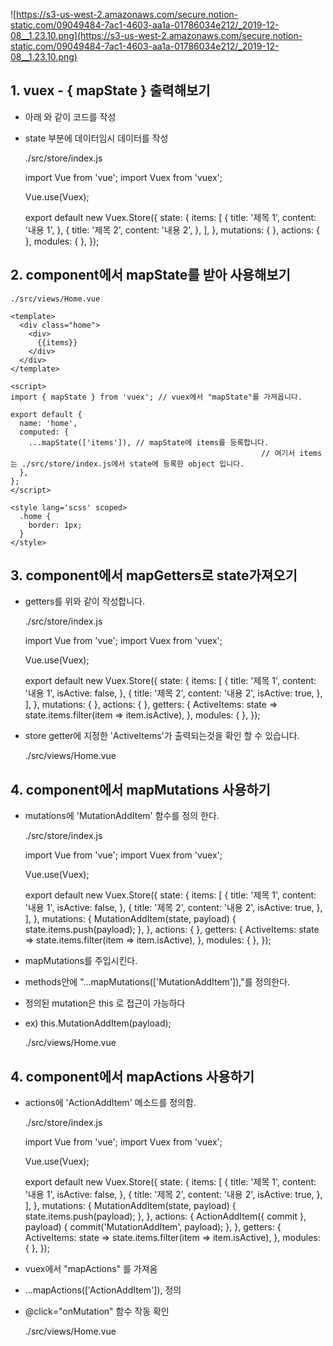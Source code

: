 ![https://s3-us-west-2.amazonaws.com/secure.notion-static.com/09049484-7ac1-4603-aa1a-01786034e212/_2019-12-08__1.23.10.png](https://s3-us-west-2.amazonaws.com/secure.notion-static.com/09049484-7ac1-4603-aa1a-01786034e212/_2019-12-08__1.23.10.png)

## 1. vuex - { mapState } 출력해보기

- 아래 와 같이 코드를 작성
- state 부분에 데이터임시 데이터를 작성

    ./src/store/index.js
    
    import Vue from 'vue';
    import Vuex from 'vuex';
    
    Vue.use(Vuex);
    
    export default new Vuex.Store({
      state: {
        items: [
          {
            title: '제목 1',
            content: '내용 1',
          },
          {
            title: '제목 2',
            content: '내용 2',
          },
        ],
      },
      mutations: {
      },
      actions: {
      },
      modules: {
      },
    });

## 2. component에서 mapState를 받아 사용해보기

    ./src/views/Home.vue
    
    <template>
      <div class="home">
        <div>
          {{items}}
        </div>
      </div>
    </template>
    
    <script>
    import { mapState } from 'vuex'; // vuex에서 "mapState"를 가져옵니다.
    
    export default {
      name: 'home',
      computed: {
        ...mapState(['items']), // mapState에 items를 등록합니다. 
    														// 여기서 items는 ./src/store/index.js에서 state에 등록한 object 입니다.
      },
    };
    </script>
    
    <style lang='scss' scoped>
      .home {
        border: 1px;
      }
    </style>

## 3. component에서 mapGetters로 state가져오기

- getters를 위와 같이 작성합니다.

    ./src/store/index.js
    
    import Vue from 'vue';
    import Vuex from 'vuex';
    
    Vue.use(Vuex);
    
    export default new Vuex.Store({
      state: {
        items: [
          {
            title: '제목 1',
            content: '내용 1',
            isActive: false,
          },
          {
            title: '제목 2',
            content: '내용 2',
            isActive: true,
          },
        ],
      },
      mutations: {
      },
      actions: {
      },
      getters: {
        ActiveItems: state => state.items.filter(item => item.isActive),
      },
      modules: {
      },
    });

- store getter에 지정한 'ActiveItems'가 출력되는것을 확인 할 수 있습니다.

    ./src/views/Home.vue
    
    <template>
      <div class="home">
        <div>
          <p>state로 가져온 값</p>
          {{items}}
        </div>
        <br />
        <div>
          <p>mapGetters로 가져온 값</p>
          <div>
            {{ActiveItems}}
          </div>
        </div>
      </div>
    </template>
    
    <script>
    import { mapState, mapGetters } from 'vuex'; // vuex에서 "mapState"를 가져옵니다.
    
    export default {
      name: 'home',
      computed: {
        ...mapState(['items']), // mapState에 items를 등록합니다. 여기서 items는 ./src/store/index.js에서 state에 등록한 object 입니다.
        ...mapGetters(['ActiveItems']),
      },
    };
    </script>
    
    <style lang='scss' scoped>
      .home {
        border: 1px;
      }
    </style>

## 4. component에서 mapMutations 사용하기

- mutations에 'MutationAddItem' 함수를 정의 한다.

    ./src/store/index.js
    
    import Vue from 'vue';
    import Vuex from 'vuex';
    
    Vue.use(Vuex);
    
    export default new Vuex.Store({
      state: {
        items: [
          {
            title: '제목 1',
            content: '내용 1',
            isActive: false,
          },
          {
            title: '제목 2',
            content: '내용 2',
            isActive: true,
          },
        ],
      },
      mutations: {
        MutationAddItem(state, payload) {
          state.items.push(payload);
        },
      },
      actions: {
      },
      getters: {
        ActiveItems: state => state.items.filter(item => item.isActive),
      },
      modules: {
      },
    });

- mapMutations를 주입시킨다.
- methods안에 "...mapMutations(['MutationAddItem']),"를 정의한다.
- 정의된 mutation은 this 로 접근이 가능하다
- ex) this.MutationAddItem(payload);

    ./src/views/Home.vue
    
    <template>
      <div class="home">
        <div>
          <p>state로 가져온 값</p>
          {{items}}
        </div>
        <br />
        <div>
          <p>mapGetters로 가져온 값</p>
          <div>
            {{ActiveItems}}
          </div>
        </div>
        <div>
          <button @click="onMutation">mutation 버튼</button>
        </div>
      </div>
    </template>
    
    <script>
    import { mapState, mapGetters, mapMutations } from 'vuex'; // vuex에서 "mapState"를 가져옵니다.
    
    export default {
      name: 'home',
      computed: {
        ...mapState(['items']), // mapState에 items를 등록합니다. 여기서 items는 ./src/store/index.js에서 state에 등록한 object 입니다.
        ...mapGetters(['ActiveItems']),
      },
      methods: {
        ...mapMutations(['MutationAddItem']),
        onMutation() {
          this.MutationAddItem({
            title: '제목 추가',
            content: '내용 추가',
            isActive: true,
          });
        },
      },
    };
    </script>
    
    <style lang='scss' scoped>
      .home {
        border: 1px;
      }
    </style>

## 4. component에서 mapActions 사용하기

- actions에 'ActionAddItem' 메소드를 정의함.

    ./src/store/index.js
    
    import Vue from 'vue';
    import Vuex from 'vuex';
    
    Vue.use(Vuex);
    
    export default new Vuex.Store({
      state: {
        items: [
          {
            title: '제목 1',
            content: '내용 1',
            isActive: false,
          },
          {
            title: '제목 2',
            content: '내용 2',
            isActive: true,
          },
        ],
      },
      mutations: {
        MutationAddItem(state, payload) {
          state.items.push(payload);
        },
      },
      actions: {
        ActionAddItem({ commit }, payload) {
          commit('MutationAddItem', payload);
        },
      },
      getters: {
        ActiveItems: state => state.items.filter(item => item.isActive),
      },
      modules: {
      },
    });

- vuex에서 "mapActions" 를 가져옴
- ...mapActions(['ActionAddItem']), 정의
- @click="onMutation" 함수 작동 확인

    ./src/views/Home.vue
    <template>
      <div class="home">
        <div>
          <p>state로 가져온 값</p>
          {{items}}
        </div>
        <br />
        <div>
          <p>mapGetters로 가져온 값</p>
          <div>
            {{ActiveItems}}
          </div>
        </div>
        <div>
          <button @click="onMutation">mutation 버튼</button>
        </div>
      </div>
    </template>
    
    <script>
    import { mapState, mapGetters, mapMutations, mapActions } from 'vuex'; // vuex에서 "mapState"를 가져옵니다.
    
    export default {
      name: 'home',
      computed: {
        ...mapState(['items']), // mapState에 items를 등록합니다. 여기서 items는 ./src/store/index.js에서 state에 등록한 object 입니다.
        ...mapGetters(['ActiveItems']),
      },
      methods: {
        ...mapMutations(['MutationAddItem']),
        ...mapActions(['ActionAddItem']),
        onMutation() {
          this.MutationAddItem({
            title: '제목 추가',
            content: '내용 추가',
            isActive: true,
          });
        },
        onAction() {
          this.ActionAddItem({
            title: '액션 추가',
            content: '액션 내용 추가',
            isActive: true,
          });
        },
      },
    };
    </script>
    
    <style lang='scss' scoped>
      .home {
        border: 1px;
      }
    </style>
